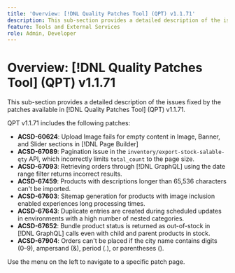 ```yaml
---
title: 'Overview: [!DNL Quality Patches Tool] (QPT) v1.1.71'
description: This sub-section provides a detailed description of the issues fixed by the patches available in [!DNL Quality Patches Tool] (QPT) v1.1.71.
feature: Tools and External Services
role: Admin, Developer
---
```

# Overview: [!DNL Quality Patches Tool] (QPT) v1.1.71

This sub-section provides a detailed description of the issues fixed by the patches available in [!DNL Quality Patches Tool] (QPT) v1.1.71.

QPT v1.1.71 includes the following patches:


* **ACSD-60624**: Upload Image fails for empty content in Image, Banner, and Slider sections in [!DNL Page Builder]
* **ACSD-67089**: Pagination issue in the `inventory/export-stock-salable-qty` API, which incorrectly limits `total_count` to the page size.
* **ACSD-67093**: Retrieving orders through [!DNL GraphQL] using the date range filter returns incorrect results.
* **ACSD-67459**: Products with descriptions longer than 65,536 characters can't be imported.
* **ACSD-67603**: Sitemap generation for products with image inclusion enabled experiences long processing times.
* **ACSD-67643**: Duplicate entries are created during scheduled updates in environments with a high number of nested categories.
* **ACSD-67652**: Bundle product status is returned as out-of-stock in [!DNL GraphQL] calls even with child and parent products in stock.
* **ACSD-67904**: Orders can't be placed if the city name contains digits (0–9), ampersand (&), period (.), or parentheses ().

Use the menu on the left to navigate to a specific patch page.
